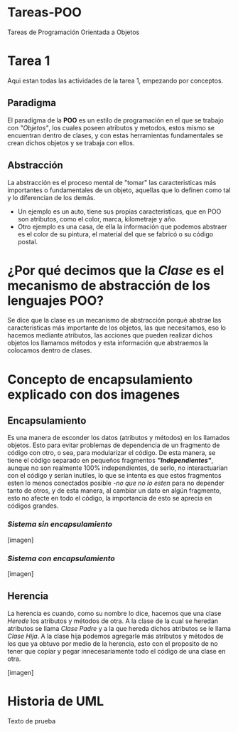 # Tareas-POO
Tareas de Programación Orientada a Objetos
# Tarea 1
Aqui estan todas las actividades de la tarea 1, empezando por conceptos.

## Paradigma
El paradigma de la **POO** es un estilo de programación en el que se trabajo con _"Objetos"_, los cuales poseen atributos y metodos, estos mismo se encuentran dentro de clases, y con estas herramientas fundamentales se crean dichos objetos y se trabaja con ellos.

## Abstracción
La abstracción es el proceso mental de "tomar" las caracteristicas más importantes o fundamentales de un objeto, aquellas que lo definen como tal y lo diferencian de los demás.

+ Un ejemplo es un auto, tiene sus propias caracteristicas, que en POO son atributos, como el color, marca, kilometraje y año.
+ Otro ejemplo es una casa, de ella la información que podemos abstraer es el color de su pintura, el material del que se fabricó o su código postal.

# ¿Por qué decimos que la _Clase_ es el mecanismo de abstracción de los lenguajes POO?
Se dice que la clase es un mecanismo de abstracción porqué abstrae las caracteristicas más importante de los objetos, las que necesitamos, eso lo hacemos mediante atributos, las acciones que pueden realizar dichos objetos los llamamos métodos y esta información que abstraemos la colocamos dentro de clases.

# Concepto de encapsulamiento explicado con dos imagenes

## Encapsulamiento
Es una manera de esconder los datos (atributos y métodos) en los llamados objetos. Esto para evitar problemas de dependencia de un fragmento de código con otro, o sea, para modularizar el código. De esta manera, se tiene el código separado en pequeños fragmentos **_"Independientes"_**, aunque no son realmente 100% independientes, de serlo, no interactuarían con el código y serían inutiles, lo que se intenta es que estos fragmentos esten lo menos conectados posible _-no que no lo esten_ para no depender tanto de otros, y de esta manera, al cambiar un dato en algún fragmento, esto no afecte en todo el código, la importancia de esto se aprecia en códigos grandes.

### _Sistema sin encapsulamiento_
[imagen]

### _Sistema con encapsulamiento_
[imagen]

## Herencia
La herencia es cuando, como su nombre lo dice, hacemos que una clase *_Herede_* los atributos y métodos de otra. A la clase de la cual se heredan atributos se llama *_Clase Padre_* y a la que hereda dichos atributos se le llama *_Clase Hija_*. A la clase hija podemos agregarle más atributos y métodos de los que ya obtuvo por medio de la herencia, esto con el proposito de no tener que copiar y pegar innecesariamente todo el código de una clase en otra.

[imagen]

# Historia de UML
Texto de prueba
